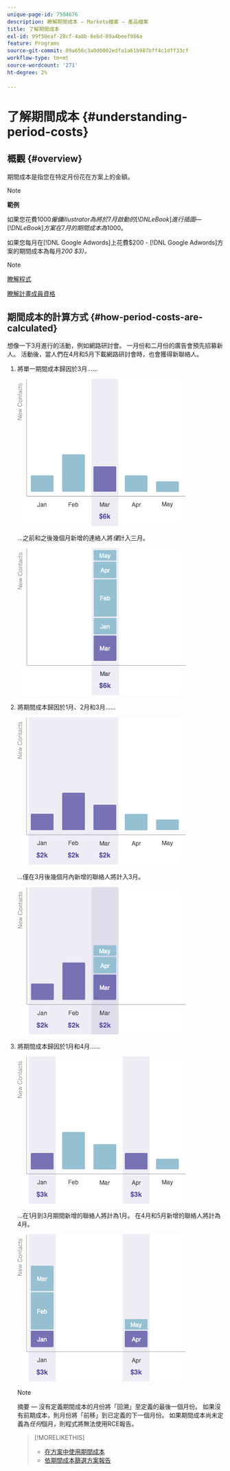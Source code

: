 ```yaml
---
unique-page-id: 7504676
description: 瞭解期間成本 — Marketo檔案 — 產品檔案
title: 了解期間成本
exl-id: 99f50eaf-28cf-4a8b-8ebd-89a4beef986a
feature: Programs
source-git-commit: 09a656c3a0d0002edfa1a61b987bff4c1dff33cf
workflow-type: tm+mt
source-wordcount: '271'
ht-degree: 2%

---
```


# 了解期間成本 {#understanding-period-costs}

## 概觀 {#overview}

期間成本是指您在特定月份花在方案上的金額。

>[!NOTE]
>
>**範例**
>
>如果您花費$1000僱傭illustrator為將於7月啟動的[!DNL eBook]進行插圖 — [!DNL eBook]方案在7月的期間成本為$1000。
>
>如果您每月在[!DNL Google Adwords]上花費$200 - [!DNL Google Adwords]方案的期間成本為每月&#x200B;_200 $3}。_

>[!NOTE]
>
>[瞭解程式](/help/marketo/product-docs/core-marketo-concepts/programs/creating-programs/understanding-programs.md)
>
>[瞭解計畫成員資格](/help/marketo/product-docs/core-marketo-concepts/programs/creating-programs/understanding-program-membership.md)

## 期間成本的計算方式 {#how-period-costs-are-calculated}

想像一下3月進行的活動，例如網路研討會。 一月份和二月份的廣告會預先招募新人。 活動後，當人們在4月和5月下載網路研討會時，也會獲得新聯絡人。

1. 將單一期間成本歸因於3月……

   ![](assets/graph1.png)

   ...之前和之後幾個月新增的連絡人將&#x200B;_僅_&#x200B;計入三月。

   ![](assets/graph2.png)

1. 將期間成本歸因於1月、2月和3月……

   ![](assets/graph3.png)

   ...僅在3月後幾個月內新增的聯絡人將計入3月。

   ![](assets/graph4.png)

1. 將期間成本歸因於1月和4月……

   ![](assets/graph5.png)

   ...在1月到3月期間新增的聯絡人將計為1月。 在4月和5月新增的聯絡人將計為4月。

   ![](assets/graph6.png)

   >[!NOTE]
   >
   >摘要 — 沒有定義期間成本的月份將「回溯」至定義的最後一個月份。 如果沒有前期成本，則月份將「前移」到已定義的下一個月份。 如果期間成本尚未定義為&#x200B;_任何_&#x200B;個月，則程式將無法使用RCE報告。

   >[!MORELIKETHIS]
   >
   >* [在方案中使用期間成本](/help/marketo/product-docs/core-marketo-concepts/programs/working-with-programs/using-period-costs-in-a-program.md)
   >* [依期間成本篩選方案報告](/help/marketo/product-docs/core-marketo-concepts/programs/program-performance-report/filter-a-program-report-by-period-cost.md)
